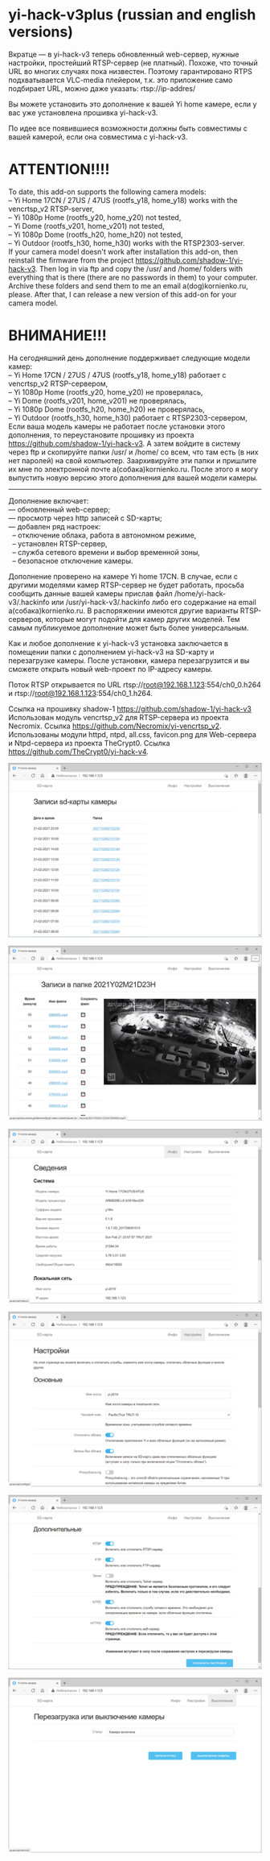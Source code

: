 # yi-hack-v3plus (russian and english versions)
Вкратце — в yi-hack-v3 теперь обновленный web-сервер, нужные настройки, простейший RTSP-сервер (не платный). Похоже, что точный URL во многих случаях пока низвестен. Поэтому гарантировано RTPS подхватывается VLC-media плейером, т.к. это приложение само подбирает URL, можно даже указать: rtsp://ip-addres/

Вы можете установить это дополнение к вашей Yi home камере, если у вас уже установлена прошивка yi-hack-v3.

По идее все появившиеся возможности должны быть совместимы с вашей камерой, если она совместима с yi-hack-v3.


ATTENTION!!!!
=============
To date, this add-on supports the following camera models:  
– Yi Home 17CN / 27US / 47US (rootfs_y18, home_y18) works with the vencrtsp_v2 RTSP-server,  
– Yi 1080p Home (rootfs_y20, home_y20) not tested,  
– Yi Dome (rootfs_v201, home_v201) not tested,  
– Yi 1080p Dome (rootfs_h20, home_h20) not tested,  
– Yi Outdoor (rootfs_h30, home_h30) works with the RTSP2303-server.  
If your camera model doesn't work after installation this add-on, then reinstall the firmware from the project https://github.com/shadow-1/yi-hack-v3. Then log in via ftp and copy the /usr/ and /home/ folders with everything that is there (there are no passwords in them) to your computer. Archive these folders and send them to me an email a(dog)kornienko.ru, please. After that, I can release a new version of this add-on for your camera model.  

ВНИМАНИЕ!!!
===========
На сегодняшний день дополнение поддерживает следующие модели камер:  
– Yi Home 17CN / 27US / 47US (rootfs_y18, home_y18) работает с vencrtsp_v2 RTSP-сервером,  
– Yi 1080p Home (rootfs_y20, home_y20) не проверялась,  
– Yi Dome (rootfs_v201, home_v201) не проверялась,  
– Yi 1080p Dome (rootfs_h20, home_h20) не проверялась,  
– Yi Outdoor (rootfs_h30, home_h30) работает с RTSP2303-сервером,  
Если ваша модель камеры не работает после установки этого дополнения, то переустановите прошивку из проекта https://github.com/shadow-1/yi-hack-v3. А затем войдите в систему через ftp и скопируйте папки /usr/ и /home/ со всем, что там есть (в них нет паролей) на свой компьютер. Заархивируйте эти папки и пришлите их мне по электронной почте a(собака)kornienko.ru. После этого я могу выпустить новую версию этого дополнения для вашей модели камеры.  
* * * * *

Дополнение включает:  
— обновленный web-сервер;  
— просмотр через http записей с SD-карты;  
— добавлен ряд настроек:  
             – отключение облака, работа в автономном режиме,  
             – установлен RTSP-сервер,  
             – служба сетевого времени и выбор временной зоны,  
             – безопасное отключение камеры.  

Дополнение проверено на камере Yi home 17CN. В случае, если с другими моделями камер RTSP-сервер не будет работать, просьба сообщить данные вашей камеры прислав файл /home/yi-hack-v3/.hackinfo или /usr/yi-hack-v3/.hackinfo либо его содержание на email a(собака)kornienko.ru. В распоряжении имеются другие варианты RTSP-серверов, которые могут подойти для камер других моделей. Тем самым публикуемое дополнение может быть более универсальным.

Как и любое дополнение к yi-hack-v3 установка заключается в помещении папки с дополнением yi-hack-v3 на SD-карту и перезагрузке камеры. После установки, камера перезагрузится и вы сможете открыть новый web-проект по IP-адресу камеры.

Поток RTSP открывается по URL rtsp://root@192.168.1.123:554/ch0_0.h264 и rtsp://root@192.168.1.123:554/ch0_1.h264.

Ссылка на прошивку shadow-1 https://github.com/shadow-1/yi-hack-v3  
Использован модуль vencrtsp_v2 для RTSP-сервера из проекта Necromix. Ссылка https://github.com/Necromix/yi-vencrtsp_v2.  
Использованы модули httpd, ntpd, all.css, favicon.png для Web-сервера и Ntpd-сервера из проекта TheCrypt0. Ссылка https://github.com/TheCrypt0/yi-hack-v4.  

![Просмотр папок с записями](https://github.com/Arkady23/yi-hack-v3plus/blob/main/Screenshots/image_2021_02_21T13_57_08_096Z.png?raw=true)

![Просмотр записей](https://github.com/Arkady23/yi-hack-v3plus/blob/main/Screenshots/image_2021_02_21T13_57_46_079Z.png?raw=true)

![Просмотр сведений о камере](https://github.com/Arkady23/yi-hack-v3plus/blob/main/Screenshots/image_2021_02_21T13_58_25_773Z.png?raw=true)

![Просмотр настроек 1 ч.](https://github.com/Arkady23/yi-hack-v3plus/blob/main/Screenshots/image_2021_02_21T13_59_08_416Z.png?raw=true)

![Просмотр настроек 2 ч.](https://github.com/Arkady23/yi-hack-v3plus/blob/main/Screenshots/image_2021_02_21T13_59_47_582Z.png?raw=true)

![Выключение/Перезагрузка](https://github.com/Arkady23/yi-hack-v3plus/blob/main/Screenshots/image_2021_02_21T14_00_09_418Z.png?raw=true)
